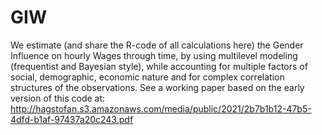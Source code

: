# GIW
We estimate (and share the R-code of all calculations here) the Gender Influence on hourly Wages through time, by using multilevel modeling (frequentist and Bayesian style), 
while accounting for multiple factors of social, demographic, economic nature and for complex correlation structures of the observations.
See a working paper based on the early version of this code at: http://hagstofan.s3.amazonaws.com/media/public/2021/2b7b1b12-47b5-4dfd-b1af-97437a20c243.pdf 
